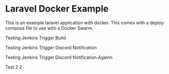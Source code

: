 # Laravel Docker Example

This is an example laravel application with docker.  This comes with a
deploy compose file to use with a Docker Swarm.

Testing Jenkins Trigger Build

Testing Jenkins Trigger Discord Notification

Testing Jenkins Trigger Discord Notification Againn

Test 2 2
